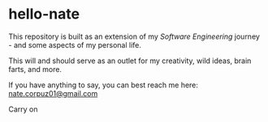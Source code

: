 # hello-nate

This repository is built as an extension of my *Software Engineering* journey - and some aspects of my personal life. 

This will and should serve as an outlet for my creativity, wild ideas, brain farts, and more.

If you have anything to say, you can best reach me here: nate.corpuz01@gmail.com

Carry on
